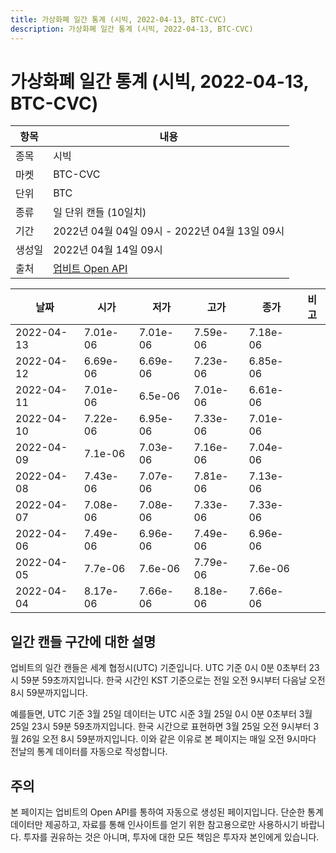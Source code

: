 ```yaml
---
title: 가상화폐 일간 통계 (시빅, 2022-04-13, BTC-CVC)
description: 가상화폐 일간 통계 (시빅, 2022-04-13, BTC-CVC)
---
```



가상화폐 일간 통계 (시빅, 2022-04-13, BTC-CVC)
===

|항목|내용|
|--|--|
|종목|시빅|
|마켓|BTC-CVC|
|단위|BTC|
|종류|일 단위 캔들 (10일치)|
|기간|2022년 04월 04일 09시 - 2022년 04월 13일 09시|
|생성일|2022년 04월 14일 09시|
|출처|[업비트 Open API](https://docs.upbit.com)|


|날짜|시가|저가|고가|종가|비고|
|--|--|--|--|--|--|
|2022-04-13|7.01e-06|7.01e-06|7.59e-06|7.18e-06|    |
|2022-04-12|6.69e-06|6.69e-06|7.23e-06|6.85e-06|    |
|2022-04-11|7.01e-06|6.5e-06|7.01e-06|6.61e-06|    |
|2022-04-10|7.22e-06|6.95e-06|7.33e-06|7.01e-06|    |
|2022-04-09|7.1e-06|7.03e-06|7.16e-06|7.04e-06|    |
|2022-04-08|7.43e-06|7.07e-06|7.81e-06|7.13e-06|    |
|2022-04-07|7.08e-06|7.08e-06|7.33e-06|7.33e-06|    |
|2022-04-06|7.49e-06|6.96e-06|7.49e-06|6.96e-06|    |
|2022-04-05|7.7e-06|7.6e-06|7.79e-06|7.6e-06|    |
|2022-04-04|8.17e-06|7.66e-06|8.18e-06|7.66e-06|    |


일간 캔들 구간에 대한 설명
---


업비트의 일간 캔들은 세계 협정시(UTC) 기준입니다. 
UTC 기준 0시 0분 0초부터 23시 59분 59초까지입니다. 
한국 시간인 KST 기준으로는 전일 오전 9시부터 다음날 오전 8시 59분까지입니다. 


예를들면, UTC 기준 3월 25일 데이터는 UTC 시준 3월 25일 0시 0분 0초부터 3월 25일 23시 59분 59초까지입니다. 
한국 시간으로 표현하면 3월 25일 오전 9시부터 3월 26일 오전 8시 59분까지입니다. 
이와 같은 이유로 본 페이지는 매일 오전 9시마다 전날의 통계 데이터를 자동으로 작성합니다. 


주의
---


본 페이지는 업비트의 Open API를 통하여 자동으로 생성된 페이지입니다. 
단순한 통계 데이터만 제공하고, 자료를 통해 인사이트를 얻기 위한 참고용으로만 사용하시기 바랍니다. 
투자를 권유하는 것은 아니며, 투자에 대한 모든 책임은 투자자 본인에게 있습니다. 
